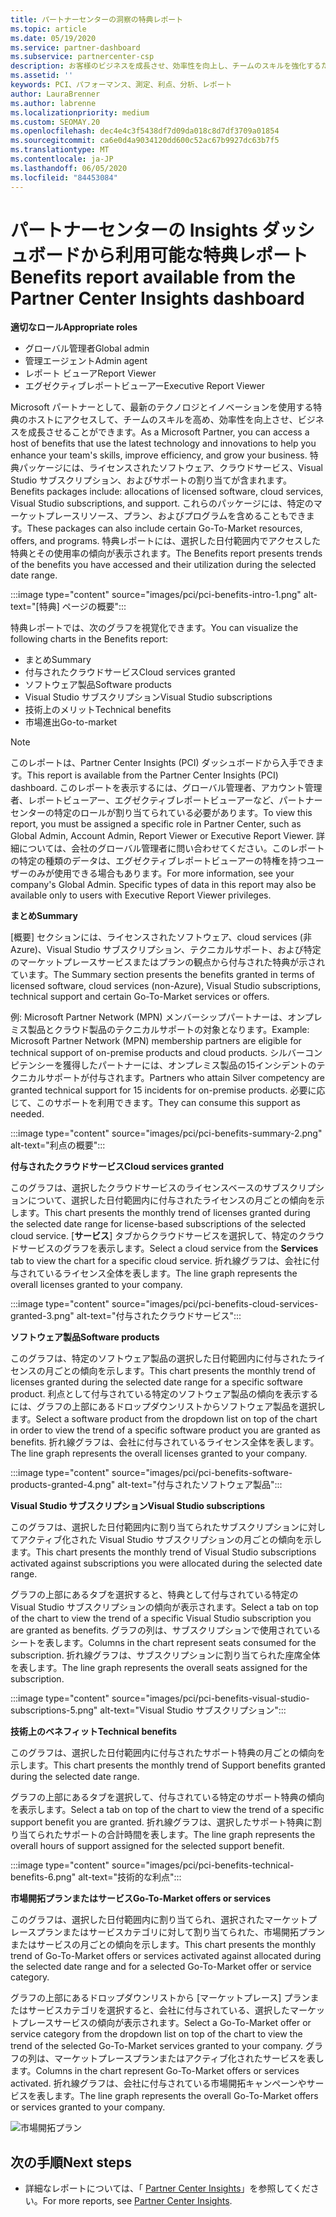 ```yaml
---
title: パートナーセンターの洞察の特典レポート
ms.topic: article
ms.date: 05/19/2020
ms.service: partner-dashboard
ms.subservice: partnercenter-csp
description: お客様のビジネスを成長させ、効率性を向上し、チームのスキルを強化するために付与された Microsoft パートナーの特典の種類をご確認ください。
ms.assetid: ''
keywords: PCI、パフォーマンス、測定、利点、分析、レポート
author: LauraBrenner
ms.author: labrenne
ms.localizationpriority: medium
ms.custom: SEOMAY.20
ms.openlocfilehash: dec4e4c3f5438df7d09da018c8d7df3709a01854
ms.sourcegitcommit: ca6e0d4a9034120dd600c52ac67b9927dc63b7f5
ms.translationtype: MT
ms.contentlocale: ja-JP
ms.lasthandoff: 06/05/2020
ms.locfileid: "84453084"
---
```

# <a name="benefits-report-available-from-the-partner-center-insights-dashboard"></a><span data-ttu-id="6f2d8-104">パートナーセンターの Insights ダッシュボードから利用可能な特典レポート</span><span class="sxs-lookup"><span data-stu-id="6f2d8-104">Benefits report available from the Partner Center Insights dashboard</span></span>

<span data-ttu-id="6f2d8-105">**適切なロール**</span><span class="sxs-lookup"><span data-stu-id="6f2d8-105">**Appropriate roles**</span></span>

- <span data-ttu-id="6f2d8-106">グローバル管理者</span><span class="sxs-lookup"><span data-stu-id="6f2d8-106">Global admin</span></span>
- <span data-ttu-id="6f2d8-107">管理エージェント</span><span class="sxs-lookup"><span data-stu-id="6f2d8-107">Admin agent</span></span>
- <span data-ttu-id="6f2d8-108">レポート ビューア</span><span class="sxs-lookup"><span data-stu-id="6f2d8-108">Report Viewer</span></span>
- <span data-ttu-id="6f2d8-109">エグゼクティブレポートビューアー</span><span class="sxs-lookup"><span data-stu-id="6f2d8-109">Executive Report Viewer</span></span>

<span data-ttu-id="6f2d8-110">Microsoft パートナーとして、最新のテクノロジとイノベーションを使用する特典のホストにアクセスして、チームのスキルを高め、効率性を向上させ、ビジネスを成長させることができます。</span><span class="sxs-lookup"><span data-stu-id="6f2d8-110">As a Microsoft Partner, you can access a host of benefits that use the latest technology and innovations to help you enhance your team's skills, improve efficiency, and grow your business.</span></span> <span data-ttu-id="6f2d8-111">特典パッケージには、ライセンスされたソフトウェア、クラウドサービス、Visual Studio サブスクリプション、およびサポートの割り当てが含まれます。</span><span class="sxs-lookup"><span data-stu-id="6f2d8-111">Benefits packages include: allocations of licensed software, cloud services, Visual Studio subscriptions, and support.</span></span> <span data-ttu-id="6f2d8-112">これらのパッケージには、特定のマーケットプレースリソース、プラン、およびプログラムを含めることもできます。</span><span class="sxs-lookup"><span data-stu-id="6f2d8-112">These packages can also include certain Go-To-Market resources, offers, and programs.</span></span> <span data-ttu-id="6f2d8-113">特典レポートには、選択した日付範囲内でアクセスした特典とその使用率の傾向が表示されます。</span><span class="sxs-lookup"><span data-stu-id="6f2d8-113">The Benefits report presents trends of the benefits you have accessed and their utilization during the selected date range.</span></span>

:::image type="content" source="images/pci/pci-benefits-intro-1.png" alt-text="[特典] ページの概要":::

<span data-ttu-id="6f2d8-115">特典レポートでは、次のグラフを視覚化できます。</span><span class="sxs-lookup"><span data-stu-id="6f2d8-115">You can visualize the following charts in the Benefits report:</span></span>

- <span data-ttu-id="6f2d8-116">まとめ</span><span class="sxs-lookup"><span data-stu-id="6f2d8-116">Summary</span></span>
- <span data-ttu-id="6f2d8-117">付与されたクラウドサービス</span><span class="sxs-lookup"><span data-stu-id="6f2d8-117">Cloud services granted</span></span>
- <span data-ttu-id="6f2d8-118">ソフトウェア製品</span><span class="sxs-lookup"><span data-stu-id="6f2d8-118">Software products</span></span>
- <span data-ttu-id="6f2d8-119">Visual Studio サブスクリプション</span><span class="sxs-lookup"><span data-stu-id="6f2d8-119">Visual Studio subscriptions</span></span>
- <span data-ttu-id="6f2d8-120">技術上のメリット</span><span class="sxs-lookup"><span data-stu-id="6f2d8-120">Technical benefits</span></span>
- <span data-ttu-id="6f2d8-121">市場進出</span><span class="sxs-lookup"><span data-stu-id="6f2d8-121">Go-to-market</span></span>

 > [!NOTE]
 > <span data-ttu-id="6f2d8-122">このレポートは、Partner Center Insights (PCI) ダッシュボードから入手できます。</span><span class="sxs-lookup"><span data-stu-id="6f2d8-122">This report is available from the Partner Center Insights (PCI) dashboard.</span></span> <span data-ttu-id="6f2d8-123">このレポートを表示するには、グローバル管理者、アカウント管理者、レポートビューアー、エグゼクティブレポートビューアーなど、パートナーセンターの特定のロールが割り当てられている必要があります。</span><span class="sxs-lookup"><span data-stu-id="6f2d8-123">To view this report, you must be assigned a specific role in Partner Center, such as Global Admin, Account Admin, Report Viewer or Executive Report Viewer.</span></span> <span data-ttu-id="6f2d8-124">詳細については、会社のグローバル管理者に問い合わせてください。このレポートの特定の種類のデータは、エグゼクティブレポートビューアーの特権を持つユーザーのみが使用できる場合もあります。</span><span class="sxs-lookup"><span data-stu-id="6f2d8-124">For more information, see your company's Global Admin. Specific types of data in this report may also be available only to users with Executive Report Viewer privileges.</span></span>

<span data-ttu-id="6f2d8-125">**まとめ**</span><span class="sxs-lookup"><span data-stu-id="6f2d8-125">**Summary**</span></span>

<span data-ttu-id="6f2d8-126">[概要] セクションには、ライセンスされたソフトウェア、cloud services (非 Azure)、Visual Studio サブスクリプション、テクニカルサポート、および特定のマーケットプレースサービスまたはプランの観点から付与された特典が示されています。</span><span class="sxs-lookup"><span data-stu-id="6f2d8-126">The Summary section presents the benefits granted in terms of licensed software, cloud services (non-Azure), Visual Studio subscriptions, technical support and certain Go-To-Market services or offers.</span></span>

<span data-ttu-id="6f2d8-127">例: Microsoft Partner Network (MPN) メンバーシップパートナーは、オンプレミス製品とクラウド製品のテクニカルサポートの対象となります。</span><span class="sxs-lookup"><span data-stu-id="6f2d8-127">Example: Microsoft Partner Network (MPN) membership partners are eligible for technical support of on-premise products and cloud products.</span></span> <span data-ttu-id="6f2d8-128">シルバーコンピテンシーを獲得したパートナーには、オンプレミス製品の15インシデントのテクニカルサポートが付与されます。</span><span class="sxs-lookup"><span data-stu-id="6f2d8-128">Partners who attain Silver competency are granted technical support for 15 incidents for on-premise products.</span></span> <span data-ttu-id="6f2d8-129">必要に応じて、このサポートを利用できます。</span><span class="sxs-lookup"><span data-stu-id="6f2d8-129">They can consume this support as needed.</span></span> 

:::image type="content" source="images/pci/pci-benefits-summary-2.png" alt-text="利点の概要":::

<span data-ttu-id="6f2d8-131">**付与されたクラウドサービス**</span><span class="sxs-lookup"><span data-stu-id="6f2d8-131">**Cloud services granted**</span></span>

<span data-ttu-id="6f2d8-132">このグラフは、選択したクラウドサービスのライセンスベースのサブスクリプションについて、選択した日付範囲内に付与されたライセンスの月ごとの傾向を示します。</span><span class="sxs-lookup"><span data-stu-id="6f2d8-132">This chart presents the monthly trend of licenses granted during the selected date range for license-based subscriptions of the selected cloud service.</span></span>
<span data-ttu-id="6f2d8-133">[**サービス**] タブからクラウドサービスを選択して、特定のクラウドサービスのグラフを表示します。</span><span class="sxs-lookup"><span data-stu-id="6f2d8-133">Select a cloud service from the **Services** tab to view the chart for a specific cloud service.</span></span> <span data-ttu-id="6f2d8-134">折れ線グラフは、会社に付与されているライセンス全体を表します。</span><span class="sxs-lookup"><span data-stu-id="6f2d8-134">The line graph represents the overall licenses granted to your company.</span></span>

:::image type="content" source="images/pci/pci-benefits-cloud-services-granted-3.png" alt-text="付与されたクラウドサービス":::

<span data-ttu-id="6f2d8-136">**ソフトウェア製品**</span><span class="sxs-lookup"><span data-stu-id="6f2d8-136">**Software products**</span></span>

<span data-ttu-id="6f2d8-137">このグラフは、特定のソフトウェア製品の選択した日付範囲内に付与されたライセンスの月ごとの傾向を示します。</span><span class="sxs-lookup"><span data-stu-id="6f2d8-137">This chart presents the monthly trend of licenses granted during the selected date range for a specific software product.</span></span> <span data-ttu-id="6f2d8-138">利点として付与されている特定のソフトウェア製品の傾向を表示するには、グラフの上部にあるドロップダウンリストからソフトウェア製品を選択します。</span><span class="sxs-lookup"><span data-stu-id="6f2d8-138">Select a software product from the dropdown list on top of the chart in order to view the trend of a specific software product you are granted as benefits.</span></span> <span data-ttu-id="6f2d8-139">折れ線グラフは、会社に付与されているライセンス全体を表します。</span><span class="sxs-lookup"><span data-stu-id="6f2d8-139">The line graph represents the overall licenses granted to your company.</span></span>

:::image type="content" source="images/pci/pci-benefits-software-products-granted-4.png" alt-text="付与されたソフトウェア製品":::

<span data-ttu-id="6f2d8-141">**Visual Studio サブスクリプション**</span><span class="sxs-lookup"><span data-stu-id="6f2d8-141">**Visual Studio subscriptions**</span></span>

<span data-ttu-id="6f2d8-142">このグラフは、選択した日付範囲内に割り当てられたサブスクリプションに対してアクティブ化された Visual Studio サブスクリプションの月ごとの傾向を示します。</span><span class="sxs-lookup"><span data-stu-id="6f2d8-142">This chart presents the monthly trend of Visual Studio subscriptions activated against subscriptions you were allocated during the selected date range.</span></span>

<span data-ttu-id="6f2d8-143">グラフの上部にあるタブを選択すると、特典として付与されている特定の Visual Studio サブスクリプションの傾向が表示されます。</span><span class="sxs-lookup"><span data-stu-id="6f2d8-143">Select a tab on top of the chart to view the trend of a specific Visual Studio subscription you are granted as benefits.</span></span> <span data-ttu-id="6f2d8-144">グラフの列は、サブスクリプションで使用されているシートを表します。</span><span class="sxs-lookup"><span data-stu-id="6f2d8-144">Columns in the chart represent seats consumed for the subscription.</span></span> <span data-ttu-id="6f2d8-145">折れ線グラフは、サブスクリプションに割り当てられた座席全体を表します。</span><span class="sxs-lookup"><span data-stu-id="6f2d8-145">The line graph represents the overall seats assigned for the subscription.</span></span>

:::image type="content" source="images/pci/pci-benefits-visual-studio-subscriptions-5.png" alt-text="Visual Studio サブスクリプション":::

<span data-ttu-id="6f2d8-147">**技術上のベネフィット**</span><span class="sxs-lookup"><span data-stu-id="6f2d8-147">**Technical benefits**</span></span>

<span data-ttu-id="6f2d8-148">このグラフは、選択した日付範囲内に付与されたサポート特典の月ごとの傾向を示します。</span><span class="sxs-lookup"><span data-stu-id="6f2d8-148">This chart presents the monthly trend of Support benefits granted during the selected date range.</span></span>

<span data-ttu-id="6f2d8-149">グラフの上部にあるタブを選択して、付与されている特定のサポート特典の傾向を表示します。</span><span class="sxs-lookup"><span data-stu-id="6f2d8-149">Select a tab on top of the chart to view the trend of a specific support benefit you are granted.</span></span> <span data-ttu-id="6f2d8-150">折れ線グラフは、選択したサポート特典に割り当てられたサポートの合計時間を表します。</span><span class="sxs-lookup"><span data-stu-id="6f2d8-150">The line graph represents the overall hours of support assigned for the selected support benefit.</span></span>

:::image type="content" source="images/pci/pci-benefits-technical-benefits-6.png" alt-text="技術的な利点":::

<span data-ttu-id="6f2d8-152">**市場開拓プランまたはサービス**</span><span class="sxs-lookup"><span data-stu-id="6f2d8-152">**Go-To-Market offers or services**</span></span>

<span data-ttu-id="6f2d8-153">このグラフは、選択した日付範囲内に割り当てられ、選択されたマーケットプレースプランまたはサービスカテゴリに対して割り当てられた、市場開拓プランまたはサービスの月ごとの傾向を示します。</span><span class="sxs-lookup"><span data-stu-id="6f2d8-153">This chart presents the monthly trend of Go-To-Market offers or services activated against allocated during the selected date range and for a selected Go-To-Market offer or service category.</span></span>

<span data-ttu-id="6f2d8-154">グラフの上部にあるドロップダウンリストから [マーケットプレース] プランまたはサービスカテゴリを選択すると、会社に付与されている、選択したマーケットプレースサービスの傾向が表示されます。</span><span class="sxs-lookup"><span data-stu-id="6f2d8-154">Select a Go-To-Market offer or service category from the dropdown list on top of the chart to view the trend of the selected Go-To-Market services granted to your company.</span></span> <span data-ttu-id="6f2d8-155">グラフの列は、マーケットプレースプランまたはアクティブ化されたサービスを表します。</span><span class="sxs-lookup"><span data-stu-id="6f2d8-155">Columns in the chart represent Go-To-Market offers or services activated.</span></span> <span data-ttu-id="6f2d8-156">折れ線グラフは、会社に付与されている市場開拓キャンペーンやサービスを表します。</span><span class="sxs-lookup"><span data-stu-id="6f2d8-156">The line graph represents the overall Go-To-Market offers or services granted to your company.</span></span>

![市場開拓プラン](images/pci/pci-benefits-go-to-market-7.png)

## <a name="next-steps"></a><span data-ttu-id="6f2d8-158">次の手順</span><span class="sxs-lookup"><span data-stu-id="6f2d8-158">Next steps</span></span>

- <span data-ttu-id="6f2d8-159">詳細なレポートについては、「 [Partner Center Insights](partner-center-insights.md)」を参照してください。</span><span class="sxs-lookup"><span data-stu-id="6f2d8-159">For more reports, see [Partner Center Insights](partner-center-insights.md).</span></span>
